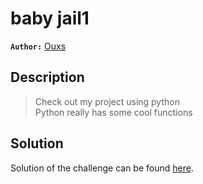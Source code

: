 # baby jail1

**`Author:`** [Ouxs](https://github.com/ouxs-19)

## Description

> Check out my project using python  
> Python really has some cool functions    		

## Solution

Solution of the challenge can be found [here](solution/).